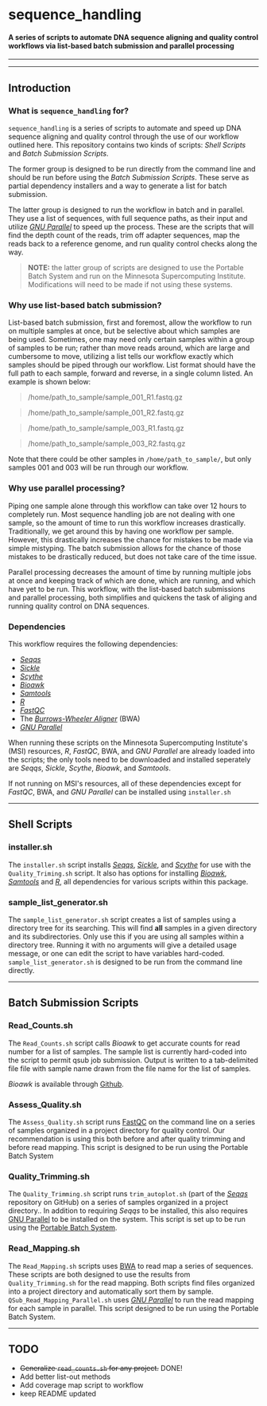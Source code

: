 # sequence_handling
#### A series of scripts to automate DNA sequence aligning and quality control workflows via list-based batch submission and parallel processing
___
___
## Introduction
### What is `sequence_handling` for?

`sequence_handling` is a series of scripts to automate and speed up DNA sequence aligning and quality control through the use of our workflow outlined here. This repository contains two kinds of scripts: *Shell Scripts* and *Batch Submission Scripts*.

The former group is designed to be run directly from the command line and should be run before using the *Batch Submission Scripts*. These serve as partial dependency installers and a way to generate a list for batch submission.

The latter group is designed to run the workflow in batch and in parallel. They use a list of sequences, with full sequence paths, as their input and utilize [_GNU Parallel_](http://www.gnu.org/software/parallel/) to speed up the process. These are the scripts that will find the depth count of the reads, trim off adapter sequences, map the reads back to a reference genome, and run quality control checks along the way.

> **NOTE:** the latter group of scripts are designed to use the Portable Batch System and run on the Minnesota Supercomputing Institute. Modifications will need to be made if not using these systems.

### Why use list-based batch submission?

List-based batch submission, first and foremost, allow the workflow to run on multiple samples at once, but be selective about which samples are being used. Sometimes, one may need only certain samples within a group of samples to be run; rather than move reads around, which are large and cumbersome to move, utilizing a list tells our workflow exactly which samples should be piped through our workflow. List format should have the full path to each sample, forward and reverse, in a single column listed. An example is shown below:

>/home/path\_to\_sample/sample\_001\_R1.fastq.gz

>/home/path\_to\_sample/sample\_001\_R2.fastq.gz

>/home/path\_to\_sample/sample\_003_R1.fastq.gz

>/home/path\_to\_sample/sample\_003\_R2.fastq.gz

Note that there could be other samples in `/home/path_to_sample/`, but only samples 001 and 003 will be run through our workflow.

### Why use parallel processing?

Piping one sample alone through this workflow can take over 12 hours to completely run. Most sequence handling job are not dealing with one sample, so the amount of time to run this workflow increases drastically. Traditionally, we get around this by having one workflow per sample. However, this drastically increases the chance for mistakes to be made via simple mistyping. The batch submission allows for the chance of those mistakes to be drastically reduced, but does not take care of the time issue.

Parallel processing decreases the amount of time by running multiple jobs at once and keeping track of which are done, which are running, and which have yet to be run. This workflow, with the list-based batch submissions and parallel processing, both simplifies and quickens the task of aliging and running quality control on DNA sequences.

### Dependencies

This workflow requires the following dependencies:

 - [_Seqqs_](https://github.com/morrelllab.seqqs)
 - [_Sickle_](https://github.com/vsbuffalo/sickle)
 - [_Scythe_](https://github.com/vsbuffalo/scythe)
 - [_Bioawk_](https://github.com/lh3/bioawk)
 - [_Samtools_](http://www.htslib.org/)
 - [_R_](http://www.htslib.org/)
 - [_FastQC_](http://www.bioinformatics.babraham.ac.uk/projects/fastqc/)
 - The [_Burrows-Wheeler Aligner_](http://bio-bwa.sourceforge.net/) (BWA)
 - [_GNU Parallel_](http://www.gnu.org/software/parallel/)

When running these scripts on the Minnesota Supercomputing Institute's (MSI) resources, _R_, _FastQC_, BWA, and _GNU Parallel_ are already loaded into the scripts; the only tools need to be downloaded and installed seperately are _Seqqs_, _Sickle_, _Scythe_, _Bioawk_, and _Samtools_.

If not running on MSI's resources, all of these dependencies except for _FastQC_, BWA, and _GNU Parallel_ can be installed using `installer.sh`
___

## Shell Scripts
### installer.sh
The `installer.sh` script installs [_Seqqs_](https://github.com/morrelllab.seqqs), [_Sickle_](https://github.com/vsbuffalo/sickle), and [_Scythe_](https://github.com/vsbuffalo/scythe) for use with the `Quality_Triming.sh` script. It also has options for installing [_Bioawk_](https://github.com/lh3/bioawk), [_Samtools_](http://www.htslib.org/) and [_R_](http://www.htslib.org/), all dependencies for various scripts within this package. 
### sample\_list_generator.sh
The `sample_list_generator.sh` script creates a list of samples using a directory tree for its searching. This will find **all** samples in a given directory and its subdirectories. Only use this if you are using all samples within a directory tree. Running it with no arguments will give a detailed usage message, or one can edit the script to have variables hard-coded. `sample_list_generator.sh` is designed to be run from the command line directly.
___

## Batch Submission Scripts
### Read_Counts.sh

The `Read_Counts.sh` script calls _Bioawk_ to get accurate counts for read number for a list of samples. The sample list is currently hard-coded into the script to permit qsub job submission. Output is written to a tab-delimited file file with sample name drawn from the file name for the list of samples.

_Bioawk_ is available through [Github](https://github.com/lh3/bioawk).

### Assess_Quality.sh
The `Assess_Quality.sh` script runs [FastQC](http://www.bioinformatics.babraham.ac.uk/projects/fastqc/) on the command line on a series of samples organized in a project directory for quality control. Our recommendation is using this both before and after quality trimming and before read mapping. This script is designed to be run using the Portable Batch System

### Quality\_Trimming.sh
The `Quality_Trimming.sh` script runs `trim_autoplot.sh` (part of the [_Seqqs_](https://github.com/morrelllab.seqqs) repository on GitHub) on a series of samples organized in a project directory.. In addition to requiring _Seqqs_ to be installed, this also requires [GNU Parallel](http://www.gnu.org/software/parallel/) to be installed on the system. This script is set up to be run using the [Portable Batch System](http://www.pbsworks.com/).


### Read\_Mapping.sh
The `Read_Mapping.sh` scripts uses [BWA](http://bio-bwa.sourceforge.net/) to read map a series of sequences. These scripts are both designed to use the results from `Quality_Trimming.sh` for the read mapping. Both scripts find files organized into a project directory and automatically sort them by sample. `QSub_Read_Mapping_Parallel.sh` uses [_GNU Parallel_](http://www.gnu.org/software/parallel/) to run the read mapping for each sample in parallel. This script designed to be run using the Portable Batch System.
___
## TODO

 - ~~Generalize `read_counts.sh` for any project.~~ DONE!
 - Add better list-out methods
 - Add coverage map script to workflow
 - keep README updated
